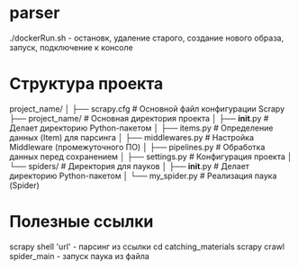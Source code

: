 # parser

./dockerRun.sh - остановк, удаление старого, создание нового образа, запуск, подключение к консоле

# Структура проекта
project_name/
│
├── scrapy.cfg                # Основной файл конфигурации Scrapy
├── project_name/             # Основная директория проекта
│   ├── __init__.py           # Делает директорию Python-пакетом
│   ├── items.py              # Определение данных (Item) для парсинга
│   ├── middlewares.py        # Настройка Middleware (промежуточного ПО)
│   ├── pipelines.py          # Обработка данных перед сохранением
│   ├── settings.py           # Конфигурация проекта
│   └── spiders/              # Директория для пауков
│       ├── __init__.py       # Делает директорию Python-пакетом
│       └── my_spider.py      # Реализация паука (Spider)

# Полезные ссылки
scrapy shell 'url' - парсинг из ссылки
cd catching_materials
scrapy crawl spider_main - запуск паука из файла
